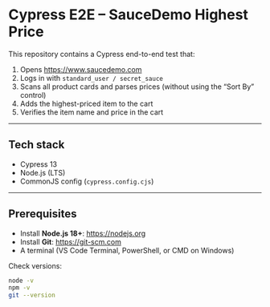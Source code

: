 # Cypress E2E – SauceDemo Highest Price

This repository contains a Cypress end-to-end test that:

1. Opens https://www.saucedemo.com  
2. Logs in with `standard_user / secret_sauce`  
3. Scans all product cards and parses prices (without using the “Sort By” control)  
4. Adds the highest-priced item to the cart  
5. Verifies the item name and price in the cart

---

## Tech stack

- Cypress 13
- Node.js (LTS)
- CommonJS config (`cypress.config.cjs`)

---

## Prerequisites

- Install **Node.js 18+**: https://nodejs.org  
- Install **Git**: https://git-scm.com  
- A terminal (VS Code Terminal, PowerShell, or CMD on Windows)

Check versions:
```bash
node -v
npm -v
git --version
